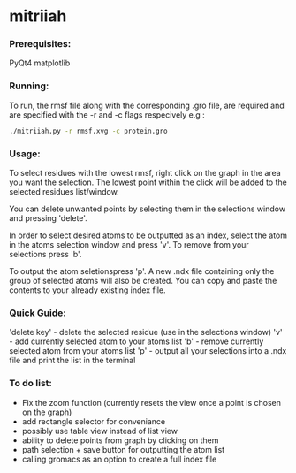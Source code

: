 # mitriiah

### Prerequisites:

PyQt4
matplotlib

### Running:

To run, the rmsf file along with the corresponding .gro file, are required and are specified with the -r and -c flags respecively e.g :

```bash
./mitriiah.py -r rmsf.xvg -c protein.gro
```

### Usage:

To select residues with the lowest rmsf, right click on the graph in the area you want the selection. The lowest point within the click will be added to the selected residues list/window.

You can delete unwanted points by selecting them in the selections window and pressing 'delete'.

In order to select desired atoms to be outputted as an index, select the atom in the atoms selection window and press 'v'. To remove from your selections press 'b'.

To output the atom seletionspress 'p'. A new .ndx file containing only the group of selected atoms will also be created. You can copy and paste the contents to your already existing index file. 

### Quick Guide:

'delete key' - delete the selected residue (use in the selections window)
'v' - add currently selected atom to your atoms list
'b' - remove currently selected atom from your atoms list
'p' - output all your selections into a .ndx file and print the list in the terminal


### To do list:

- Fix the zoom function (currently resets the view once a point is chosen on the graph)
- add rectangle selector for conveniance
- possibly use table view instead of list view
- ability to delete points from graph by clicking on them
- path selection + save button for outputting the atom list
- calling gromacs as an option to create a full index file
